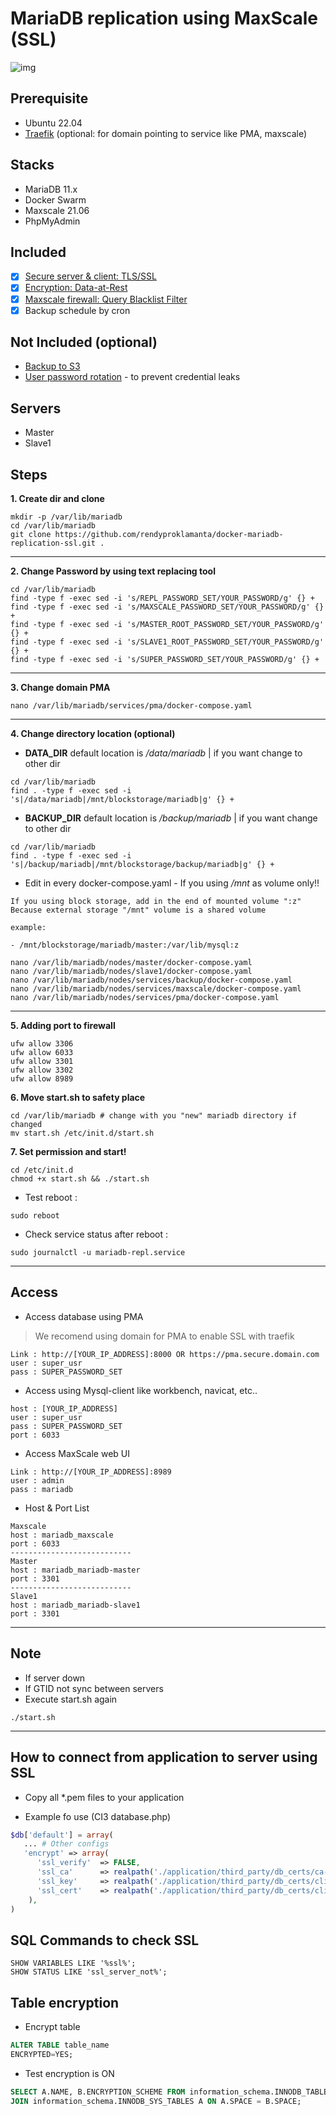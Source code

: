 # MariaDB replication using MaxScale (SSL)

![img](tls-mariadb-maxscale.jpg)

## Prerequisite

- Ubuntu 22.04
- [Traefik](https://github.com/rendyproklamanta/docker-swarm-traefik) (optional: for domain pointing to service like PMA, maxscale)

## Stacks

- MariaDB 11.x
- Docker Swarm
- Maxscale 21.06
- PhpMyAdmin

## Included

- [x] [Secure server & client: TLS/SSL](https://mariadb.com/kb/en/securing-connections-for-client-and-server)
- [x] [Encryption: Data-at-Rest](https://mariadb.com/kb/en/data-at-rest-encryption-overview/)
- [x] [Maxscale firewall: Query Blacklist Filter](https://mariadb.com/kb/en/mariadb-maxscale-24-database-firewall-filte)
- [x] Backup schedule by cron

## Not Included (optional)

- [Backup to S3](https://github.com/rendyproklamanta/docker-mysql-backup-s3)
- [User password rotation](https://github.com/rendyproklamanta/docker-mysql-credential-rolling) - to prevent credential leaks

## Servers

- Master
- Slave1

## Steps

**1. Create dir and clone**

```shell
mkdir -p /var/lib/mariadb
cd /var/lib/mariadb
git clone https://github.com/rendyproklamanta/docker-mariadb-replication-ssl.git .
```

---

**2. Change Password by using text replacing tool**

```shell
cd /var/lib/mariadb
find -type f -exec sed -i 's/REPL_PASSWORD_SET/YOUR_PASSWORD/g' {} +
find -type f -exec sed -i 's/MAXSCALE_PASSWORD_SET/YOUR_PASSWORD/g' {} +
find -type f -exec sed -i 's/MASTER_ROOT_PASSWORD_SET/YOUR_PASSWORD/g' {} +
find -type f -exec sed -i 's/SLAVE1_ROOT_PASSWORD_SET/YOUR_PASSWORD/g' {} +
find -type f -exec sed -i 's/SUPER_PASSWORD_SET/YOUR_PASSWORD/g' {} +
```

---

**3. Change domain PMA**

```shell
nano /var/lib/mariadb/services/pma/docker-compose.yaml 
```

---

**4. Change directory location (optional)**

- **DATA_DIR** default location is */data/mariadb* | if you want change to other dir

```shell
cd /var/lib/mariadb
find . -type f -exec sed -i 's|/data/mariadb|/mnt/blockstorage/mariadb|g' {} +
```

- **BACKUP_DIR** default location is */backup/mariadb* | if you want change to other dir

```shell
cd /var/lib/mariadb 
find . -type f -exec sed -i 's|/backup/mariadb|/mnt/blockstorage/backup/mariadb|g' {} +
```

- Edit in every docker-compose.yaml - If you using */mnt* as volume only!!

```shell
If you using block storage, add in the end of mounted volume ":z"
Because external storage "/mnt" volume is a shared volume
```

```shell
example:

- /mnt/blockstorage/mariadb/master:/var/lib/mysql:z
```

```shell
nano /var/lib/mariadb/nodes/master/docker-compose.yaml
nano /var/lib/mariadb/nodes/slave1/docker-compose.yaml
nano /var/lib/mariadb/nodes/services/backup/docker-compose.yaml
nano /var/lib/mariadb/nodes/services/maxscale/docker-compose.yaml
nano /var/lib/mariadb/nodes/services/pma/docker-compose.yaml
```

---

**5. Adding port to firewall**

```shell
ufw allow 3306
ufw allow 6033
ufw allow 3301
ufw allow 3302
ufw allow 8989
```

**6. Move start.sh to safety place**

```shell
cd /var/lib/mariadb # change with you "new" mariadb directory if changed
mv start.sh /etc/init.d/start.sh
```

**7. Set permission and start!**

```shell
cd /etc/init.d
chmod +x start.sh && ./start.sh
```

- Test reboot :

```shell
sudo reboot
```

- Check service status after reboot :

```shell
sudo journalctl -u mariadb-repl.service
```

---

## Access

- Access database using PMA

> We recomend using domain for PMA to enable SSL with traefik

```shell
Link : http://[YOUR_IP_ADDRESS]:8000 OR https://pma.secure.domain.com 
user : super_usr
pass : SUPER_PASSWORD_SET
```

- Access using Mysql-client like workbench, navicat, etc..

```shell
host : [YOUR_IP_ADDRESS]
user : super_usr
pass : SUPER_PASSWORD_SET
port : 6033
```

- Access MaxScale web UI

```shell
Link : http://[YOUR_IP_ADDRESS]:8989
user : admin
pass : mariadb
```

- Host & Port List

```shell
Maxscale
host : mariadb_maxscale
port : 6033
---------------------------
Master
host : mariadb_mariadb-master
port : 3301
---------------------------
Slave1
host : mariadb_mariadb-slave1
port : 3301
```

---

## Note

- If server down
- If GTID not sync between servers
- Execute start.sh again

```shell
./start.sh
```

---

## How to connect from application to server using SSL

- Copy all *.pem files to your application

- Example fo use (CI3 database.php)

```php
$db['default'] = array(
   ... # Other configs
   'encrypt' => array(
      'ssl_verify'  => FALSE,
      'ssl_ca'      => realpath('./application/third_party/db_certs/ca-cert.pem'),
      'ssl_key'     => realpath('./application/third_party/db_certs/client-key.pem'),
      'ssl_cert'    => realpath('./application/third_party/db_certs/client-cert.pem'),
    ),
)
```

## SQL Commands to check SSL

```shell
SHOW VARIABLES LIKE '%ssl%';
SHOW STATUS LIKE 'ssl_server_not%';
```

## Table encryption

- Encrypt table

```sql
ALTER TABLE table_name
ENCRYPTED=YES;
```

- Test encryption is ON

```sql
SELECT A.NAME, B.ENCRYPTION_SCHEME FROM information_schema.INNODB_TABLESPACES_ENCRYPTION B 
JOIN information_schema.INNODB_SYS_TABLES A ON A.SPACE = B.SPACE;
```
